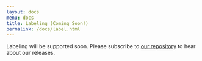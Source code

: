 ```yaml
---
layout: docs
menu: docs
title: Labeling (Coming Soon!)
permalink: /docs/label.html
---
```


Labeling will be supported soon.  Please subscribe to [our repository](https://github.com/vega/vega-lite) to hear about our releases.
